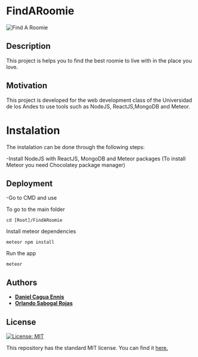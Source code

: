 # FindARoomie
![Find A Roomie](https://raw.githubusercontent.com/osabogal10/FindARoomie/master/public/images/findaroomie2.gif)

## Description
This project is helps you to find the best roomie to live with in the place you love.

## Motivation
This project is developed for the web development class of the Universidad de los Andes to use tools such as NodeJS, ReactJS,MongoDB and Meteor.

# Instalation
The instalation can be done through the following steps:

-Install NodeJS with ReactJS, MongoDB and Meteor packages (To install Meteor you need Chocolatey package manager)

## Deployment

-Go to CMD and use

To go to the main folder

```cd [Root]/FindARoomie```

Install meteor dependencies

```meteor npm install```

Run the app

```meteor```

## Authors
* [__Daniel Cagua Ennis__](https://github.com/dcagua10)
* [__Orlando Sabogal Rojas__](https://github.com/osabogal10)


## License
[![License: MIT](https://img.shields.io/badge/License-MIT-yellow.svg)](https://opensource.org/licenses/MIT)

This repository has the standard MIT license. You can find it [here.](https://github.com/osabogal10/FindARoomie/blob/master/LICENSE)

